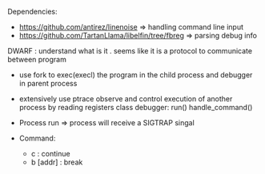 Dependencies:
- https://github.com/antirez/linenoise => handling command line input
- https://github.com/TartanLlama/libelfin/tree/fbreg => parsing debug info

DWARF : understand what is it . seems like it is a protocol to communicate between program

- use fork to exec(execl) the program in the child process and debugger in parent process
- extensively use ptrace observe and control execution of another process by reading registers
class debugger:
  run()
  handle_command()

- Process run => process will receive a SIGTRAP singal
- Command: 
  - c : continue
  - b [addr] : break

